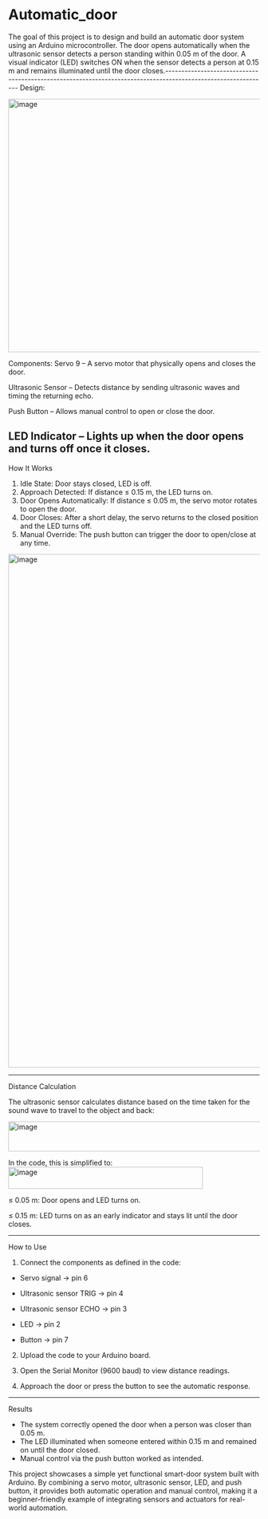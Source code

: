 # Automatic_door
The goal of this project is to design and build an automatic door system using an Arduino microcontroller. The door opens automatically when the ultrasonic sensor detects a person standing within 0.05 m of the door. A visual indicator (LED) switches ON when the sensor detects a person at 0.15 m and remains illuminated until the door closes.--------------------------------------------------------------------------------------------------------------
Design:

<img width="1113" height="508" alt="image" src="https://github.com/user-attachments/assets/7f037b4f-3a04-49dd-9a6c-f41efe721d46" />

Components:
Servo 9 – A servo motor that physically opens and closes the door.

Ultrasonic Sensor – Detects distance by sending ultrasonic waves and timing the returning echo.

Push Button – Allows manual control to open or close the door.

LED Indicator – Lights up when the door opens and turns off once it closes.
--------------------------------------------------------------------------------------------------------------
How It Works
1. Idle State: Door stays closed, LED is off.
2. Approach Detected: If distance ≤ 0.15 m, the LED turns on.
3. Door Opens Automatically: If distance ≤ 0.05 m, the servo motor rotates to open the door.
4. Door Closes: After a short delay, the servo returns to the closed position and the LED turns off.
5. Manual Override: The push button can trigger the door to open/close at any time.
<img width="975" height="1030" alt="image" src="https://github.com/user-attachments/assets/afa84e74-d358-48ad-9158-bf83bf4cd61e" />

--------------------------------------------------------------------------------------------------------------
Distance Calculation

The ultrasonic sensor calculates distance based on the time taken for the sound wave to travel to the object and back:

<img width="957" height="60" alt="image" src="https://github.com/user-attachments/assets/65a683fe-eee9-4496-ad9c-6ec4c83ca0d0" />

In the code, this is simplified to:
<img width="390" height="44" alt="image" src="https://github.com/user-attachments/assets/6aa696b8-ba7a-4718-9d06-37cc6d0f79e7" />

≤ 0.05 m: Door opens and LED turns on.

≤ 0.15 m: LED turns on as an early indicator and stays lit until the door closes.


--------------------------------------------------------------------------------------------------------------
How to Use

1. Connect the components as defined in the code:

- Servo signal → pin 6

- Ultrasonic sensor TRIG → pin 4

- Ultrasonic sensor ECHO → pin 3

- LED → pin 2

- Button → pin 7

2. Upload the code to your Arduino board.

3. Open the Serial Monitor (9600 baud) to view distance readings.

4. Approach the door or press the button to see the automatic response.
--------------------------------------------------------------------------------------------------------------
Results

- The system correctly opened the door when a person was closer than 0.05 m.
- The LED illuminated when someone entered within 0.15 m and remained on until the door closed.
- Manual control via the push button worked as intended.

This project showcases a simple yet functional smart-door system built with Arduino.
By combining a servo motor, ultrasonic sensor, LED, and push button, it provides both automatic operation and manual control, making it a beginner-friendly example of integrating sensors and actuators for real-world automation.
